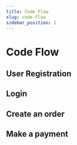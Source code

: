 ```yaml
---
title: Code Flow
slug: code-flow
sidebar_position: 2
---
```


# Code Flow

## User Registration

## Login

## Create an order

## Make a payment
